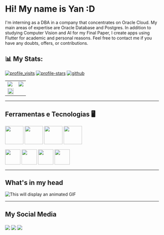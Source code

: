 <h1> Hi! My name is Yan :D </h1>

I'm interning as a DBA in a company that concentrates on Oracle Cloud. My main areas of expertise are Oracle Database and Postgres. In addition to studying Computer Vision and AI for my Final Paper, I create apps using Flutter for academic and personal reasons. Feel free to contact me if you have any doubts, offers, or contributions. 

## :bar_chart: My Stats:
[![profile_visits](https://komarev.com/ghpvc/?username=TheYanVictor&theme=great-gatsby&style=flat-square&label=Profile+Visits)](https://github.com/TheYanVictor "since Dec 25, 2021")
[![profile-stars](https://img.shields.io/github/stars/TheYanVictor?label=Profile+Stars)](https://github.com/TheYanVictor)
[![github](https://img.shields.io/github/followers/TheYanVictor?logo=github)](https://github.com/TheYanVictor?tab=followers)

<div align="center">
    <a href="https://github.com/TheYanVictor">
        <table style="table-layout: auto;">
            <tr>
                <td>
                    <img style="vertical-align: bottom; display:block; object-fit: cover;" src="https://github-readme-stats.vercel.app/api?username=TheYanVictor&theme=dark&show_icons=true&count_private=true">
                </td>
                <td>
                    <img style="vertical-align: bottom; display:block; object-fit: cover;" src="https://github-readme-streak-stats.herokuapp.com/?user=TheYanVictor&theme=dark">
                </td>
            </tr>
            <tr>
                <td>
                    <img style="vertical-align: bottom; display:block; object-fit: cover;" width="100%" src="https://github-readme-stats.vercel.app/api/top-langs/?username=TheYanVictor&theme=dark&layout=compact">
                </td>
            </tr>
        </table>
    </a>
</div>

-------
## Ferramentas e Tecnologias 🖥️
<img src="https://cdn.icon-icons.com/icons2/2415/PNG/512/oracle_original_logo_icon_146401.png" height="60" width="60"/> <img src="https://cdn.icon-icons.com/icons2/2415/PNG/512/postgresql_plain_wordmark_logo_icon_146390.png" height="60" width="60"/> <img src="https://cdn.icon-icons.com/icons2/2415/PNG/512/mysql_original_wordmark_logo_icon_146417.png" height="60" width="60"/> <img src="https://www.freeiconspng.com/uploads/sql-server-icon-png-8.png" height="60" width="60"/> 

<img src="https://cdn.icon-icons.com/icons2/1508/PNG/512/python_104451.png" height="50" width="50"/> <img src="https://cdn.icon-icons.com/icons2/2108/PNG/512/flutter_icon_130936.png" height="50" width="50"/> <img src="https://cdn.icon-icons.com/icons2/2415/PNG/512/c_original_logo_icon_146611.png" height="50" width="50"/> <img src="https://cdn.icon-icons.com/icons2/46/PNG/128/linux_penguin_animal_9362.png" height="50" width="50"/> 

-------

<h2>What's in my head </h2>
<img src="https://github.com/TheYanVictor/TheYanVictor/blob/main/roger-vs-barba-branca.gif" alt="This will display an animated GIF"/> 

-------
<h2>My Social Media </h2>
</div>
  <a href="https://www.instagram.com/theyanvictor/" target="_blank"><img align="middle" src="https://img.shields.io/badge/-Instagram-%23E4405F?style=for-the-badge&logo=instagram&logoColor=white" target="_blank"></a>
  <a href="https://www.linkedin.com/in/the-yan-victor/" target="_blank"><img align="middle" src="https://img.shields.io/badge/-LinkedIn-%230077B5?style=for-the-badge&logo=linkedin&logoColor=white" target="_blank"></a> 
  <a href="mailto:theyanvictor@gmail.com"><img align="middle" src="https://img.shields.io/badge/-Gmail-%23333?style=for-the-badge&logo=gmail&logoColor=white" target="_blank"></a>

